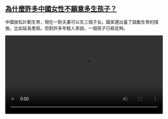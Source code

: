 <!--1639986424000-->
[為什麼許多中國女性不願意多生孩子？](https://www.dw.com/zh/%E7%82%BA%E4%BB%80%E9%BA%BC%E8%A8%B1%E5%A4%9A%E4%B8%AD%E5%9C%8B%E5%A5%B3%E6%80%A7%E4%B8%8D%E9%A1%98%E6%84%8F%E5%A4%9A%E7%94%9F%E5%AD%A9%E5%AD%90%EF%BC%9F/a-60172923)
------

<p>中國放松計劃生育，現在一對夫妻可以生三個子女。國家還出臺了鼓勵生育的措施，比如延長產假。但對許多年輕人來說，一個孩子已經足夠。</small></p><video src="https://tvdownloaddw-a.akamaihd.net/dwtv_video/flv/vdt_zh/2021/bchi211217_003_bchichinababy_01r_sd_avc.mp4" controls style="width:100%"></video>
